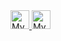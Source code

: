 <a href="https://chupper100.github.io">
<img width="30px"src="https://upload.wikimedia.org/wikipedia/commons/thumb/9/91/Octicons-mark-github.svg/600px-Octicons-mark-github.svg.png" alt="My website">
</a>

<a href="https://chupper100.github.io/blog">
<img width="30px"src="https://image.flaticon.com/icons/png/512/3959/3959425.png" alt="My blog">
</a>












<!---
chupper100/chupper100 is a ✨ special ✨ repository because its `README.md` (this file) appears on your GitHub profile.
You can click the Preview link to take a look at your changes.
--->
